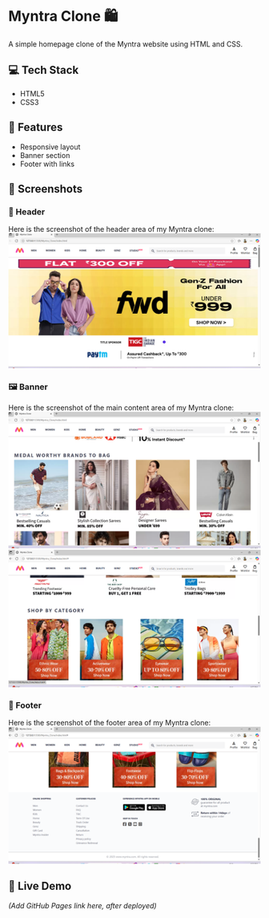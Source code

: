 # Myntra Clone 🛍️

A simple homepage clone of the Myntra website using HTML and CSS.

## 💻 Tech Stack
- HTML5
- CSS3

## 🚀 Features
- Responsive layout
- Banner section
- Footer with links

## 📸 Screenshots

### 🧩 Header
Here is the screenshot of the header area of my Myntra clone:
![Header](screenShots/header.png)

### 🖼️ Banner
Here is the screenshot of the main content area of my Myntra clone:
![Banner](screenShots/main1.png)
![Banner](screenShots/main2.png)

### 🔻 Footer
Here is the screenshot of the footer area of my Myntra clone:
![Footer](screenShots/footer.png)


## 🔗 Live Demo
*(Add GitHub Pages link here, after deployed)*
